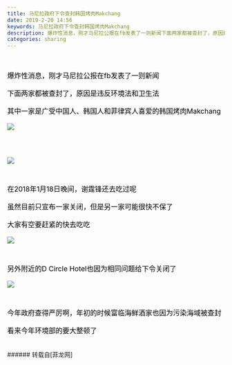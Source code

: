 ```yaml
---
title: 马尼拉政府下令查封韩国烤肉Makchang
date: 2019-2-20 14:56
keywords: 马尼拉政府下令查封韩国烤肉Makchang
description: 爆炸性消息，刚才马尼拉公报在fb发表了一则新闻下面两家都被查封了，原因是违反环境法和卫生法其中一家是广受中国人、韩国人和菲律宾人喜爱的韩国烤肉Makchang在2018年1月18日晚间，谢霆锋还去吃过呢虽然目前只宣布一家关闭，但是另一家可能很快不保了大家有空要赶紧的快去吃吃另外附近的D Circle Hotel也因为相同问题给下令关闭了今年政府查得严厉啊，年初的时候富临海鲜酒家也因为污染海域被查封看来今年环境部的要大整顿了
categories: sharing
---
```

<td class="t_f" id="postmessage_3078190">

<br/>
<br/>
<div align="left"><font size="3"><font color="#000000">爆炸性消息，刚才马尼拉公报在fb发表了一则新闻</font></font></div><br/>
<div align="left"><font size="3"><font color="#000000">下面两家都被查封了，原因是违反环境法和卫生法</font></font></div><br/>
<div align="left"><font size="3"><font color="#000000">其中一家是广受中国人、韩国人和菲律宾人喜爱的韩国烤肉Makchang</font></font></div><br/>
<div align="left"><font size="3"><font color="#000000">

<img aid="1090443" data-cf-modified-cb9f9409f939691d354f80ff-="" file="data/attachment/forum/201902/20/144329qjotsx0lslfmxjik.jpg.thumb.jpg" id="aimg_1090443" inpost="1" onclick="" onmouseover="" src="http://www.flw.ph/data/attachment/forum/201902/20/144329qjotsx0lslfmxjik.jpg" style="cursor:pointer" zoomfile="data/attachment/forum/201902/20/144329qjotsx0lslfmxjik.jpg"/>


</font></font></div><br/>
<br/>
<div align="left"><font size="3"><font color="#000000">

<img aid="1090442" data-cf-modified-cb9f9409f939691d354f80ff-="" file="data/attachment/forum/201902/20/144328tmtp4px46xz59tt5.jpg.thumb.jpg" id="aimg_1090442" inpost="1" onclick="" onmouseover="" src="http://www.flw.ph/data/attachment/forum/201902/20/144328tmtp4px46xz59tt5.jpg" style="cursor:pointer" zoomfile="data/attachment/forum/201902/20/144328tmtp4px46xz59tt5.jpg"/>


</font></font></div><br/>
<div align="left"><font size="3"><font color="#000000">在2018年1月18日晚间，谢霆锋还去吃过呢</font></font></div><br/>
<div align="left"><font size="3"><font color="#000000">虽然目前只宣布一家关闭，但是另一家可能很快不保了</font></font></div><br/>
<div align="left"><font size="3"><font color="#000000">大家有空要赶紧的快去吃吃</font></font></div><br/>
<div align="left"><font size="3"><font color="#000000">

<img aid="1090444" data-cf-modified-cb9f9409f939691d354f80ff-="" file="data/attachment/forum/201902/20/144342sgxxcg8c7n9u8iui.jpg.thumb.jpg" id="aimg_1090444" inpost="1" onclick="" onmouseover="" src="http://www.flw.ph/data/attachment/forum/201902/20/144342sgxxcg8c7n9u8iui.jpg" style="cursor:pointer" zoomfile="data/attachment/forum/201902/20/144342sgxxcg8c7n9u8iui.jpg"/>


</font></font></div><br/>
<div align="left"><font size="3"><font color="#000000">另外附近的D Circle Hotel也因为相同问题给下令关闭了</font></font></div><br/>
<div align="left"><font size="3"><font color="#000000">

<img aid="1090441" data-cf-modified-cb9f9409f939691d354f80ff-="" file="data/attachment/forum/201902/20/144327wryykt55u2vuypwb.jpg.thumb.jpg" id="aimg_1090441" inpost="1" onclick="" onmouseover="" src="http://www.flw.ph/data/attachment/forum/201902/20/144327wryykt55u2vuypwb.jpg" style="cursor:pointer" zoomfile="data/attachment/forum/201902/20/144327wryykt55u2vuypwb.jpg"/>


</font></font></div><br/>
<div align="left"><font size="3"><font color="#000000">今年政府查得严厉啊，年初的时候富临海鲜酒家也因为污染海域被查封</font></font></div><br/>
<div align="left"><font size="3"><font color="#000000">看来今年环境部的要大整顿了</font></font></div><br/>
<br/>
</td>
###### 转载自[菲龙网]